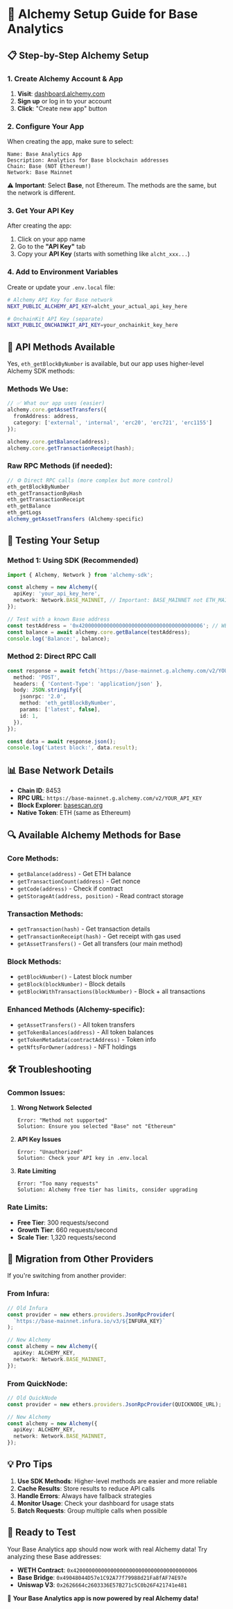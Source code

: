 # 🔗 Alchemy Setup Guide for Base Analytics

## 📋 **Step-by-Step Alchemy Setup**

### **1. Create Alchemy Account & App**

1. **Visit**: [dashboard.alchemy.com](https://dashboard.alchemy.com)
2. **Sign up** or log in to your account
3. **Click**: "Create new app" button

### **2. Configure Your App**

When creating the app, make sure to select:

```
Name: Base Analytics App
Description: Analytics for Base blockchain addresses
Chain: Base (NOT Ethereum!)
Network: Base Mainnet
```

⚠️ **Important**: Select **Base**, not Ethereum. The methods are the same, but the network is different.

### **3. Get Your API Key**

After creating the app:
1. Click on your app name
2. Go to the **"API Key"** tab
3. Copy your **API Key** (starts with something like `alcht_xxx...`)

### **4. Add to Environment Variables**

Create or update your `.env.local` file:

```bash
# Alchemy API Key for Base network
NEXT_PUBLIC_ALCHEMY_API_KEY=alcht_your_actual_api_key_here

# OnchainKit API Key (separate)
NEXT_PUBLIC_ONCHAINKIT_API_KEY=your_onchainkit_key_here
```

## 🔧 **API Methods Available**

Yes, `eth_getBlockByNumber` is available, but our app uses higher-level Alchemy SDK methods:

### **Methods We Use:**

```typescript
// ✅ What our app uses (easier)
alchemy.core.getAssetTransfers({
  fromAddress: address,
  category: ['external', 'internal', 'erc20', 'erc721', 'erc1155']
});

alchemy.core.getBalance(address);
alchemy.core.getTransactionReceipt(hash);
```

### **Raw RPC Methods (if needed):**

```typescript
// ⚙️ Direct RPC calls (more complex but more control)
eth_getBlockByNumber
eth_getTransactionByHash
eth_getTransactionReceipt
eth_getBalance
eth_getLogs
alchemy_getAssetTransfers (Alchemy-specific)
```

## 🚀 **Testing Your Setup**

### **Method 1: Using SDK (Recommended)**

```typescript
import { Alchemy, Network } from 'alchemy-sdk';

const alchemy = new Alchemy({
  apiKey: 'your_api_key_here',
  network: Network.BASE_MAINNET, // Important: BASE_MAINNET not ETH_MAINNET
});

// Test with a known Base address
const testAddress = '0x4200000000000000000000000000000000000006'; // WETH on Base
const balance = await alchemy.core.getBalance(testAddress);
console.log('Balance:', balance);
```

### **Method 2: Direct RPC Call**

```typescript
const response = await fetch(`https://base-mainnet.g.alchemy.com/v2/YOUR_API_KEY`, {
  method: 'POST',
  headers: { 'Content-Type': 'application/json' },
  body: JSON.stringify({
    jsonrpc: '2.0',
    method: 'eth_getBlockByNumber',
    params: ['latest', false],
    id: 1,
  }),
});

const data = await response.json();
console.log('Latest block:', data.result);
```

## 📊 **Base Network Details**

- **Chain ID**: 8453
- **RPC URL**: `https://base-mainnet.g.alchemy.com/v2/YOUR_API_KEY`
- **Block Explorer**: [basescan.org](https://basescan.org)
- **Native Token**: ETH (same as Ethereum)

## 🔍 **Available Alchemy Methods for Base**

### **Core Methods:**
- `getBalance(address)` - Get ETH balance
- `getTransactionCount(address)` - Get nonce
- `getCode(address)` - Check if contract
- `getStorageAt(address, position)` - Read contract storage

### **Transaction Methods:**
- `getTransaction(hash)` - Get transaction details
- `getTransactionReceipt(hash)` - Get receipt with gas used
- `getAssetTransfers()` - Get all transfers (our main method)

### **Block Methods:**
- `getBlockNumber()` - Latest block number
- `getBlock(blockNumber)` - Block details
- `getBlockWithTransactions(blockNumber)` - Block + all transactions

### **Enhanced Methods (Alchemy-specific):**
- `getAssetTransfers()` - All token transfers
- `getTokenBalances(address)` - All token balances
- `getTokenMetadata(contractAddress)` - Token info
- `getNftsForOwner(address)` - NFT holdings

## 🛠️ **Troubleshooting**

### **Common Issues:**

1. **Wrong Network Selected**
   ```
   Error: "Method not supported"
   Solution: Ensure you selected "Base" not "Ethereum"
   ```

2. **API Key Issues**
   ```
   Error: "Unauthorized" 
   Solution: Check your API key in .env.local
   ```

3. **Rate Limiting**
   ```
   Error: "Too many requests"
   Solution: Alchemy free tier has limits, consider upgrading
   ```

### **Rate Limits:**

- **Free Tier**: 300 requests/second
- **Growth Tier**: 660 requests/second  
- **Scale Tier**: 1,320 requests/second

## 🔄 **Migration from Other Providers**

If you're switching from another provider:

### **From Infura:**
```typescript
// Old Infura
const provider = new ethers.providers.JsonRpcProvider(
  `https://base-mainnet.infura.io/v3/${INFURA_KEY}`
);

// New Alchemy
const alchemy = new Alchemy({
  apiKey: ALCHEMY_KEY,
  network: Network.BASE_MAINNET,
});
```

### **From QuickNode:**
```typescript
// Old QuickNode  
const provider = new ethers.providers.JsonRpcProvider(QUICKNODE_URL);

// New Alchemy
const alchemy = new Alchemy({
  apiKey: ALCHEMY_KEY,
  network: Network.BASE_MAINNET,
});
```

## 💡 **Pro Tips**

1. **Use SDK Methods**: Higher-level methods are easier and more reliable
2. **Cache Results**: Store results to reduce API calls
3. **Handle Errors**: Always have fallback strategies
4. **Monitor Usage**: Check your dashboard for usage stats
5. **Batch Requests**: Group multiple calls when possible

## 🎯 **Ready to Test**

Your Base Analytics app should now work with real Alchemy data! Try analyzing these Base addresses:

- **WETH Contract**: `0x4200000000000000000000000000000000000006`
- **Base Bridge**: `0x49048044D57e1C92A77f79988d21Fa8fAF74E97e`
- **Uniswap V3**: `0x2626664c2603336E57B271c5C0b26F421741e481`

🚀 **Your Base Analytics app is now powered by real Alchemy data!**